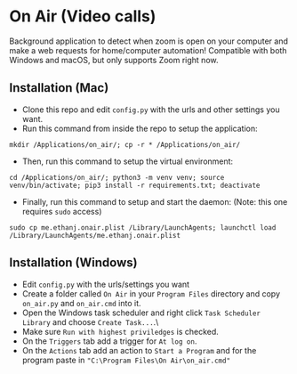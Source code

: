 # On Air (Video calls)
Background application to detect when zoom is open on your computer and make a web requests for home/computer automation! Compatible with both Windows and macOS, but only supports Zoom right now.

## Installation (Mac)
- Clone this repo and edit `config.py` with the urls and other settings you want.
- Run this command from inside the repo to setup the application:
```
mkdir /Applications/on_air/; cp -r * /Applications/on_air/
```

- Then, run this command to setup the virtual environment:
```
cd /Applications/on_air/; python3 -m venv venv; source venv/bin/activate; pip3 install -r requirements.txt; deactivate
```

- Finally, run this command to setup and start the daemon: (Note: this one requires `sudo` access)
```
sudo cp me.ethanj.onair.plist /Library/LaunchAgents; launchctl load /Library/LaunchAgents/me.ethanj.onair.plist
```

## Installation (Windows)
- Edit `config.py` with the urls/settings you want
- Create a folder called `On Air` in your `Program Files` directory and copy `on_air.py` and `on_air.cmd` into it.
- Open the Windows task scheduler and right click `Task Scheduler Library` and choose `Create Task...`.\
- Make sure `Run with highest priviledges` is checked.
- On the `Triggers` tab add a trigger for `At log on`.
- On the `Actions` tab add an action to `Start a Program` and for the program paste in `"C:\Program Files\On Air\on_air.cmd"`

